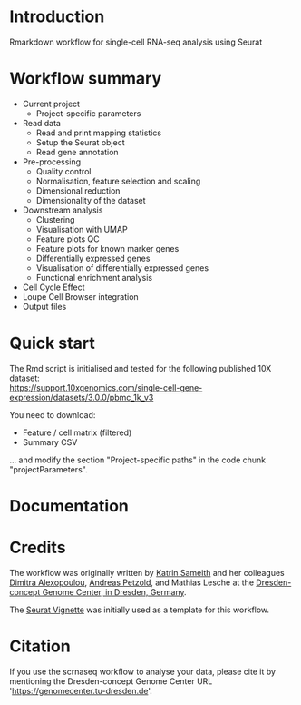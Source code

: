 # Introduction
Rmarkdown workflow for single-cell RNA-seq analysis using Seurat 

# Workflow summary 
* Current project  
  + Project-specific parameters  
* Read data  
  + Read and print mapping statistics  
  + Setup the Seurat object  
  + Read gene annotation  
* Pre-processing  
  + Quality control  
  + Normalisation, feature selection and scaling  
  + Dimensional reduction  
  + Dimensionality of the dataset  
* Downstream analysis  
  + Clustering  
  + Visualisation with UMAP  
  + Feature plots QC  
  + Feature plots for known marker genes  
  + Differentially expressed genes  
  + Visualisation of differentially expressed genes  
  + Functional enrichment analysis  
* Cell Cycle Effect  
* Loupe Cell Browser integration  
* Output files  

# Quick start
The Rmd script is initialised and tested for the following published 10X dataset:  
https://support.10xgenomics.com/single-cell-gene-expression/datasets/3.0.0/pbmc_1k_v3

You need to download:  
* Feature / cell matrix (filtered)
* Summary CSV

... and modify the section "Project-specific paths" in the code chunk "projectParameters". 

# Documentation 

# Credits
The workflow was originally written by [Katrin Sameith](https://github.com/ktrns) and her colleagues [Dimitra Alexopoulou](https://github.com/dimialex), [Andreas Petzold](https://github.com/andpet0101), and Mathias Lesche at the [Dresden-concept Genome Center, in Dresden, Germany](https://genomecenter.tu-dresden.de/about-us). 

The [Seurat Vignette](https://satijalab.org/seurat/v3.1/pbmc3k_tutorial.html) was initially used as a template for this workflow. 

# Citation
If you use the scrnaseq workflow to analyse your data, please cite it by mentioning the Dresden-concept Genome Center URL 'https://genomecenter.tu-dresden.de'. 
